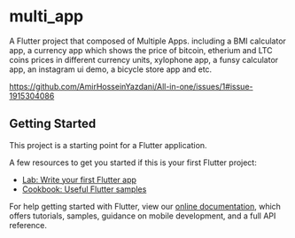 # multi_app

A Flutter project that composed of Multiple Apps. including a BMI calculator app, a currency app which shows the price of bitcoin, etherium and LTC coins prices in different currency units, xylophone app, a funsy calculator app, an instagram ui demo, a bicycle store app and etc. 

https://github.com/AmirHosseinYazdani/All-in-one/issues/1#issue-1915304086

## Getting Started

This project is a starting point for a Flutter application.

A few resources to get you started if this is your first Flutter project:

- [Lab: Write your first Flutter app](https://flutter.dev/docs/get-started/codelab)
- [Cookbook: Useful Flutter samples](https://flutter.dev/docs/cookbook)

For help getting started with Flutter, view our
[online documentation](https://flutter.dev/docs), which offers tutorials,
samples, guidance on mobile development, and a full API reference.
